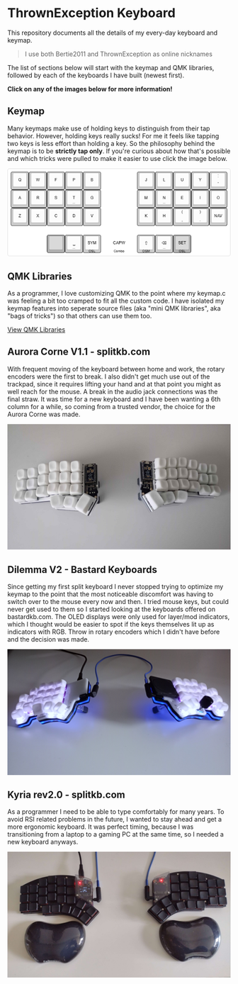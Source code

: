 # ThrownException Keyboard
This repository documents all the details of my every-day keyboard and keymap.
> I use both Bertie2011 and ThrownException as online nicknames

The list of sections below will start with the keymap and QMK libraries, followed by each of the keyboards I have built (newest first).

**Click on any of the images below for more information!**

## Keymap
Many keymaps make use of holding keys to distinguish from their tap behavior. However, holding keys really sucks! For me it feels like tapping two keys is less effort than holding a key. So the philosophy behind the keymap is to be **strictly tap only**. If you're curious about how that's possible and which tricks were pulled to make it easier to use click the image below.

[![Keymap](docs/assets/keymap/base-layer.png)](./docs/keymap.md)

## QMK Libraries
As a programmer, I love customizing QMK to the point where my keymap.c was feeling a bit too cramped to fit all the custom code. I have isolated my keymap features into seperate source files (aka "mini QMK libraries", aka "bags of tricks") so that others can use them too.

[View QMK Libraries](/qmk-lib/README.md)

## Aurora Corne V1.1 - splitkb.com
With frequent moving of the keyboard between home and work, the rotary encoders were the first to break. I also didn't get much use out of the trackpad, since it requires lifting your hand and at that point you might as well reach for the mouse. A break in the audio jack connections was the final straw. It was time for a new keyboard and I have been wanting a 6th column for a while, so coming from a trusted vendor, the choice for the Aurora Corne was made.

[![Aurora Corne V1.1](docs/assets/aurora%20corne%20v1.1/cover.jpg)](docs/aurora%20corne%20v1.1.md)

## Dilemma V2 - Bastard Keyboards
Since getting my first split keyboard I never stopped trying to optimize my keymap to the point that the most noticeable discomfort was having to switch over to the mouse every now and then. I tried mouse keys, but could never get used to them so I started looking at the keyboards offered on bastardkb.com. The OLED displays were only used for layer/mod indicators, which I thought would be easier to spot if the keys themselves lit up as indicators with RGB. Throw in rotary encoders which I didn't have before and the decision was made.

[![Dilemma V2](docs/assets/dilemma%20v2/cover.jpg)](docs/dilemma%20v2.md)

## Kyria rev2.0 - splitkb.com
As a programmer I need to be able to type comfortably for many years. To avoid RSI related problems in the future, I wanted to stay ahead and get a more ergonomic keyboard. It was perfect timing, because I was transitioning from a laptop to a gaming PC at the same time, so I needed a new keyboard anyways.

[![Kyria rev2](docs/assets/kyria%20rev2/cover.jpg)](docs/kyria%20rev2.md)